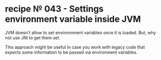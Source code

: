 # recipe № 043 - Settings environment variable inside JVM

JVM doesn't allow to set environmnent variables once it is loaded. But, why not use JNI
to get them set.

This approach might be useful in case you work with legacy code that expects
some information to be passed via environment variables.



